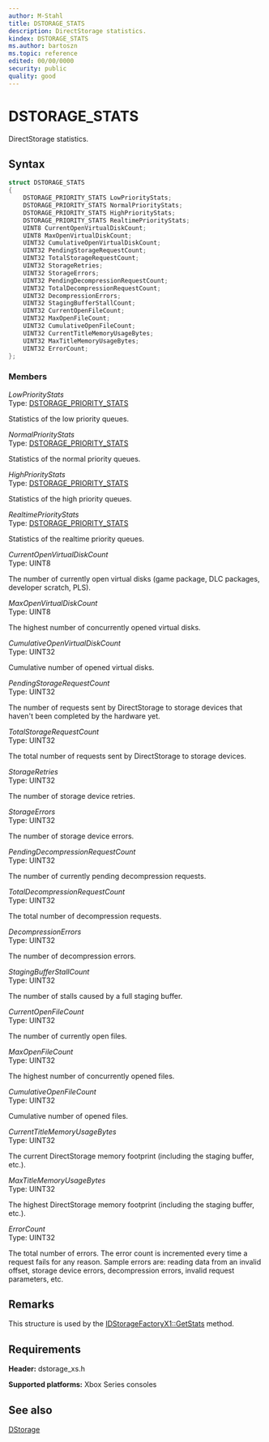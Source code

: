 ```yaml
---
author: M-Stahl
title: DSTORAGE_STATS
description: DirectStorage statistics.
kindex: DSTORAGE_STATS
ms.author: bartoszn
ms.topic: reference
edited: 00/00/0000
security: public
quality: good
---
```


# DSTORAGE_STATS
  
DirectStorage statistics.  
  
## Syntax
  
```cpp
struct DSTORAGE_STATS
{
    DSTORAGE_PRIORITY_STATS LowPriorityStats;
    DSTORAGE_PRIORITY_STATS NormalPriorityStats;
    DSTORAGE_PRIORITY_STATS HighPriorityStats;
    DSTORAGE_PRIORITY_STATS RealtimePriorityStats;
    UINT8 CurrentOpenVirtualDiskCount;
    UINT8 MaxOpenVirtualDiskCount;
    UINT32 CumulativeOpenVirtualDiskCount;
    UINT32 PendingStorageRequestCount;
    UINT32 TotalStorageRequestCount;
    UINT32 StorageRetries;
    UINT32 StorageErrors;
    UINT32 PendingDecompressionRequestCount;
    UINT32 TotalDecompressionRequestCount;
    UINT32 DecompressionErrors;
    UINT32 StagingBufferStallCount;
    UINT32 CurrentOpenFileCount;
    UINT32 MaxOpenFileCount;
    UINT32 CumulativeOpenFileCount;
    UINT32 CurrentTitleMemoryUsageBytes;
    UINT32 MaxTitleMemoryUsageBytes;
    UINT32 ErrorCount;
};
```
  
### Members
  
*LowPriorityStats*  
Type: [DSTORAGE_PRIORITY_STATS](dstorage_priority_stats.md)  
  
Statistics of the low priority queues.  
  
*NormalPriorityStats*  
Type: [DSTORAGE_PRIORITY_STATS](dstorage_priority_stats.md)  
  
Statistics of the normal priority queues.  
  
*HighPriorityStats*  
Type: [DSTORAGE_PRIORITY_STATS](dstorage_priority_stats.md)  
  
Statistics of the high priority queues.  
  
*RealtimePriorityStats*  
Type: [DSTORAGE_PRIORITY_STATS](dstorage_priority_stats.md)  
  
Statistics of the realtime priority queues.  
  
*CurrentOpenVirtualDiskCount*  
Type: UINT8  
  
The number of currently open virtual disks (game package, DLC packages,
developer scratch, PLS).  
  
*MaxOpenVirtualDiskCount*  
Type: UINT8  
  
The highest number of concurrently opened virtual disks.  
  
*CumulativeOpenVirtualDiskCount*  
Type: UINT32  
  
Cumulative number of opened virtual disks.  
  
*PendingStorageRequestCount*  
Type: UINT32  
  
The number of requests sent by DirectStorage to storage devices that haven't
been completed by the hardware yet.  
  
*TotalStorageRequestCount*  
Type: UINT32  
  
The total number of requests sent by DirectStorage to storage devices.  
  
*StorageRetries*  
Type: UINT32  
  
The number of storage device retries.  
  
*StorageErrors*  
Type: UINT32  
  
The number of storage device errors.  
  
*PendingDecompressionRequestCount*  
Type: UINT32  
  
The number of currently pending decompression requests.  
  
*TotalDecompressionRequestCount*  
Type: UINT32  
  
The total number of decompression requests.  
  
*DecompressionErrors*  
Type: UINT32  
  
The number of decompression errors.  
  
*StagingBufferStallCount*  
Type: UINT32  
  
The number of stalls caused by a full staging buffer.  
  
*CurrentOpenFileCount*  
Type: UINT32  
  
The number of currently open files.  
  
*MaxOpenFileCount*  
Type: UINT32  
  
The highest number of concurrently opened files.  
  
*CumulativeOpenFileCount*  
Type: UINT32  
  
Cumulative number of opened files.  
  
*CurrentTitleMemoryUsageBytes*  
Type: UINT32  
  
The current DirectStorage memory footprint (including the staging buffer, etc.).  
  
*MaxTitleMemoryUsageBytes*  
Type: UINT32  
  
The highest DirectStorage memory footprint (including the staging buffer, etc.).  
  
*ErrorCount*  
Type: UINT32  
  
The total number of errors.
The error count is incremented every time a request fails for any reason.
Sample errors are: reading data from an invalid offset, storage device errors,
decompression errors, invalid request parameters, etc.  
  
## Remarks
  
This structure is used by the [IDStorageFactoryX1::GetStats](../interfaces/IDStorageFactoryX1/methods/idstoragefactoryx1_getstats.md) method.  
  
## Requirements
  
**Header:** dstorage_xs.h  
  
**Supported platforms:** Xbox Series consoles  
  
## See also
[DStorage](../dstorage_members.md)  
  
  